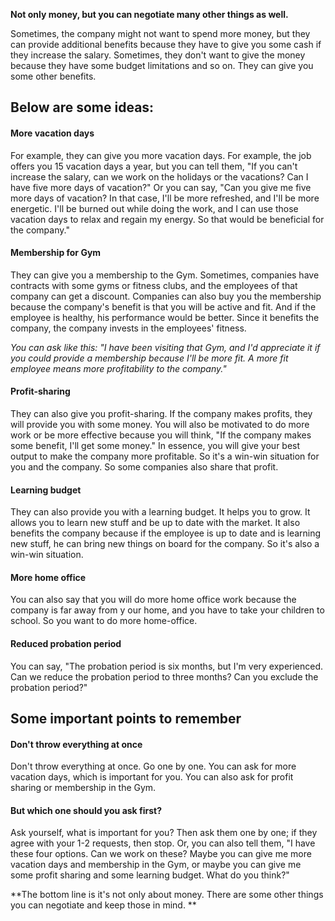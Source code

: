 **Not only money, but you can negotiate many other things as well.**

Sometimes, the company might not want to spend more money, but they can provide additional benefits because they have to give you some cash if they increase the salary. Sometimes, they don't want to give the money because they have some budget limitations and so on. They can give you some other benefits. 

## Below are some ideas:

#### More vacation days
For example, they can give you more vacation days. For example, the job offers you 15 vacation days a year, but you can tell them, "If you can't increase the salary, can we work on the holidays or the vacations? Can I have five more days of vacation?" 
Or you can say,  "Can you give me five more days of vacation? In that case, I'll be more refreshed, and I'll be more energetic. I'll be burned out while doing the work, and I can use those vacation days to relax and regain my energy. So that would be beneficial for the company."

#### Membership for Gym
They can give you a membership to the Gym. Sometimes, companies have contracts with some gyms or fitness clubs, and the employees of that company can get a discount. Companies can also buy you the membership because the company's benefit is that you will be active and fit. And if the employee is healthy, his performance would be better. Since it benefits the company, the company invests in the employees' fitness.

_You can ask like this: "I have been visiting that Gym, and I'd appreciate it if you could provide a membership because I'll be more fit. A more fit employee means more profitability to the company."_  

#### Profit-sharing
They can also give you profit-sharing. If the company makes profits, they will provide you with some money. You will also be motivated to do more work or be more effective because you will think, "If the company makes some benefit, I'll get some money." In essence, you will give your best output to make the company more profitable. So it's a win-win situation for you and the company. So some companies also share that profit. 


#### Learning budget
They can also provide you with a learning budget. It helps you to grow. It allows you to learn new stuff and be up to date with the market. It also benefits the company because if the employee is up to date and is learning new stuff, he can bring new things on board for the company. So it's also a win-win situation. 

#### More home office
You can also say that you will do more home office work because the company is far away from y our home, and you have to take your children to school. 
So you want to do more home-office.

#### Reduced probation period
You can say, "The probation period is six months, but I'm very experienced. Can we reduce the probation period to three months? Can you exclude the probation period?" 

## Some important points to remember

#### Don't throw everything at once
Don't throw everything at once. Go one by one. You can ask for more vacation days, which is important for you. You can also ask for profit sharing or membership in the Gym. 

#### But which one should you ask first? 
Ask yourself, what is important for you? 
Then ask them one by one; if they agree with your 1-2 requests, then stop. 
Or, you can also tell them, "I have these four options. Can we work on these? Maybe you can give me more vacation days and membership in the Gym, or maybe you can give me some profit sharing and some learning budget. What do you think?"


**The bottom line is it's not only about money. There are some other things you can negotiate and keep those in mind. **
